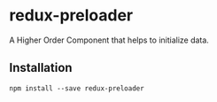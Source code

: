 # redux-preloader
A Higher Order Component that helps to initialize data.

## Installation
```npm install --save redux-preloader```
